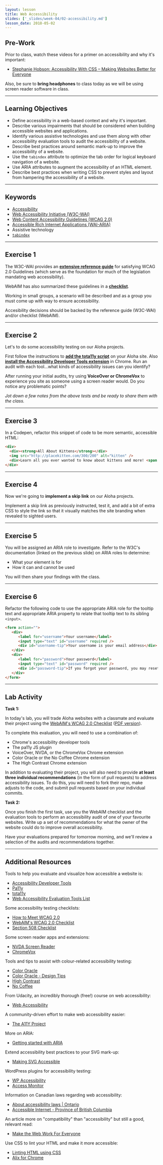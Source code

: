 ```yaml
---
layout: lesson
title: Web Accessibility
slides: ['_slides/week-04/02-accessibility.md']
lesson_date: 2018-05-02
---
```


## Pre-Work

Prior to class, watch these videos for a primer on accessibility and why it's important:

* [Stephanie Hobson: Accessibility With CSS – Making Websites Better for Everyone
  ](http://wordpress.tv/2014/09/02/stephanie-hobson-accessibility-with-css-making-websites-better-for-everyone/)

Also, be sure to **bring headphones** to class today as we will be using screen reader software in class.

---

## Learning Objectives

* Define accessibility in a web-based context and why it's important.
* Describe various impairments that should be considered when building accessible websites and applications.
* Identify various assistive technologies and use them along with other accessibility evaluation tools to audit the accessibility of a website.
* Describe best practices around semantic mark-up to improve the accessibility of a website.
* Use the `tabindex` attribute to optimize the tab order for logical keyboard navigation of a website.
* Use ARIA attributes to augment the accessibility of an HTML element.
* Describe best practices when writing CSS to prevent styles and layout from hampering the accessibility of a website.

---

## Keywords

* [Accessibility](https://developer.mozilla.org/en-US/docs/Web/Accessibility)
* [Web Accessibility Initiative (W3C-WAI)](https://www.w3.org/WAI/)
* [Web Content Accessibility Guidelines (WCAG 2.0)](https://www.w3.org/WAI/intro/wcag)
* [Accessible Rich Internet Applications (WAI-ARIA)](https://www.w3.org/TR/wai-aria-1.1/)
* Assistive technology
* [`tabindex`](https://developer.mozilla.org/en-US/docs/Web/HTML/Global_attributes/tabindex)

---

## Exercise 1

The W3C-WAI provides an **[extensive reference guide](https://www.w3.org/WAI/WCAG20/quickref/)** for satisfying WCAG 2.0 Guidelines (which serve as the foundation for much of the legislation mandating web accessibility).

WebAIM has also summarized these guidelines in a **[checklist](http://webaim.org/standards/wcag/checklist)**.

Working in small groups, a scenario will be described and as a group you must come up with way to ensure accessibility.

Accesibility decisions should be backed by the reference guide (W3C-WAI) and/or checklist (WebAIM).

---

## Exercise 2

Let's to do some accessibility testing on our Aloha projects.

First follow the instructions to **[add the tota11y script](http://khan.github.io/tota11y/)** on your Aloha site. Also **[install the Accessibility Developer Tools extension](https://chrome.google.com/webstore/detail/accessibility-developer-t/fpkknkljclfencbdbgkenhalefipecmb)** in Chrome. Run an audit with each tool...what kinds of accessibility issues can you identify?

After running your initial audits, try using **VoiceOver or ChromeVox** to experience you site as someone using a screen reader would. Do you notice any problematic points?

_Jot down a few notes from the above tests and be ready to share them with the class._

---

## Exercise 3

In a Codepen, refactor this snippet of code to be more semantic, accessible HTML:

```html
<div>
  <div><strong>All About Kittens</strong></div>
  <img src="http://placekitten.com/300/200" alt="kitten" />
  <div>Learn all you ever wanted to know about kittens and more! <span onclick="location.href='all-about-kittens.html';" style="cursor: pointer; color: blue; text-decoration: underline;">Continue reading &rarr;</span></div>
</div>
```

---

## Exercise 4

Now we're going to **implement a skip link** on our Aloha projects.

Implement a skip link as previously instructed, test it, and add a bit of extra CSS to style the link so that it visually matches the site branding when revealed to sighted users.

---

## Exercise 5

You will be assigned an ARIA role to investigate. Refer to the W3C's documentation (linked on the previous slide) on ARIA roles to determine:

* What your element is for
* How it can and cannot be used

You will then share your findings with the class.

---

## Exercise 6

Refactor the following code to use the appropriate ARIA role for the tooltip text and appropriate ARIA property to relate that tooltip text to its sibling `<input>`.

```html
<form action="">
   <div>
      <label for="username">Your username</label>
      <input type="text" id="username" required />
      <div id="username-tip">Your username is your email address</div>
   </div>
   <div>
      <label for="password">Your password</label>
      <input type="text" id="password" required />
      <div id="password-tip">If you forgot your password, you may reset it</div>
   </div>
</form>
```

---

## Lab Activity

**Task 1:**

In today's lab, you will trade Aloha websites with a classmate and evaluate their project using the [WebAIM's WCAG 2.0 Checklist](http://webaim.org/standards/wcag/checklist) ([PDF version](http://webaim.org/standards/wcag/WCAG2Checklist.pdf)).

To complete this evaluation, you will need to use a combination of:

* Chrome's accessibility developer tools
* The pa11y JS plugin
* VoiceOver, NVDA, or the ChromeVox Chrome extension
* Color Oracle or the No Coffee Chrome extension
* The High Contrast Chrome extension

In addition to evaluating their project, you will also need to provide **at least three individual recommendations** (in the form of pull requests) to address accessibility issues. To do this, you will need to fork their repo, make adjusts to the code, and submit pull requests based on your individual commits.

**Task 2:**

Once you finish the first task, use you the WebAIM checklist and the evaluation tools to perform an accessibility audit of one of your favourite websites. Write up a set of recommendations for what the owner of the website could do to improve overall accessibility.

Have your evaluations prepared for tomorrow morning, and we'll review a selection of the audits and recommendations together.

---

## Additional Resources

Tools to help you evaluate and visualize how accessible a website is:

* [Accessibility Developer Tools](https://chrome.google.com/webstore/detail/accessibility-developer-t/fpkknkljclfencbdbgkenhalefipecmb)
* [Pa11y](http://pa11y.org/)
* [tota11y](http://khan.github.io/tota11y/)
* [Web Accessibility Evaluation Tools List](https://www.w3.org/WAI/ER/tools/)

Some accessibility testing checklists:

* [How to Meet WCAG 2.0](https://www.w3.org/WAI/WCAG20/quickref/)
* [WebAIM's WCAG 2.0 Checklist](http://webaim.org/standards/wcag/checklist)
* [Section 508 Checklist](http://webaim.org/standards/508/checklist)

Some screen reader apps and extensions:

* [NVDA Screen Reader](http://www.nvaccess.org/)
* [ChromeVox](http://www.chromevox.com/)

Tools and tips to assist with colour-related accessibility testing:

* [Color Oracle](http://colororacle.org/)
* [Color Oracle - Design Tips](http://colororacle.org/design.html)
* [High Contrast](https://chrome.google.com/webstore/detail/high-contrast/djcfdncoelnlbldjfhinnjlhdjlikmph)
* [No Coffee](https://chrome.google.com/webstore/detail/nocoffee/jjeeggmbnhckmgdhmgdckeigabjfbddl)

From Udacity, an incredibly thorough (free!) course on web accessibility:

* [Web Accessibility](https://www.udacity.com/course/web-accessibility--ud891)

A community-driven effort to make web accessibility easier:

* [The A11Y Project](http://a11yproject.com/)

More on ARIA:

* [Getting started with ARIA](http://a11yproject.com/posts/getting-started-aria)

Extend accessibility best practices to your SVG mark-up:

* [Making SVG Accessible](http://thenewcode.com/1026/Making-SVG-Accessible)

WordPress plugins for accessibility testing:

* [WP Accessibility](https://wordpress.org/plugins/wp-accessibility/)
* [Access Monitor](https://wordpress.org/plugins/access-monitor/)

Information on Canadian laws regarding web accessibility:

* [About accessibility laws | Ontario](https://www.ontario.ca/page/about-accessibility-laws)
* [Accessible Internet - Province of British Columbia](http://www2.gov.bc.ca/gov/content/governments/about-the-bc-government/accessibility/accessibility-2024/building-blocks/accessible-internet)

An article more on "compatibility" than "accessibility" but still a good, relevant read:

* [Make the Web Work For Everyone](https://hacks.mozilla.org/2016/07/make-the-web-work-for-everyone/)

Use CSS to lint your HTML and make it more accessible:

* [Linting HTML using CSS](https://bitsofco.de/linting-html-using-css/)
* [Alix for Chrome](https://chrome.google.com/webstore/detail/alix-for-chrome/aepmadgjacfjcneccddiccnkbpimobge)
